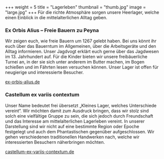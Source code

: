 +++
weight = 5
title = "Lagerleben"
thumbnail = "thumb.jpg"
image = "large.jpg"
+++
Für die richte Atmosphäre sorgen unsere Heerlager, welche einen Einblick in die mittelalterlichen Alltag geben.

### Ex Orbis Alius – Freie Bauern zu Peyna
Wir zeigen euch, wie freie Bauern um 1267 gelebt haben.
Bei uns könnt ihr euch über das Bauerntum im Allgemeinen, über die Arbeitsgeräte und den Alltag informieren.
Unser Jagdvogt erklärt euch gerne über das Jagdwesen im 13. Jahrhundert auf.
Für die Kinder bieten wir unsere freibäuerliche Turnei an, in der sie sich unter anderem im Butter machen,
im Bogen schießen und im Fährten lesen versuchen können. 
Unser Lager ist offen für neugierige und interessierte Besucher. 

[ex-orbis-alius.de](http://www.ex-orbis-alius.de)

### Castellum ex variis contextum
Unser Name bedeutet frei übersetzt „Kleines Lager, welches Unterschiede vereint“. 
Wir möchten damit zum Ausdruck bringen, dass wir stolz sind solch eine vielfältige Gruppe zu sein,
die sich jedoch durch Freundschaft und das Interesse am mittelalterlichen Lagerleben vereint. 
In unserer Darstellung sind wir nicht auf eine bestimmte Region oder Epoche festgelegt und auch dem Phantastischen gegenüber aufgeschlossen. 
Wir gehen verschiedenen traditionellen Handwerken nach, welche wir interessierten Besuchern näherbringen möchten.

[castellum-ex-variis-contextum.de](http://www.castellum-ex-variis-contextum.de)